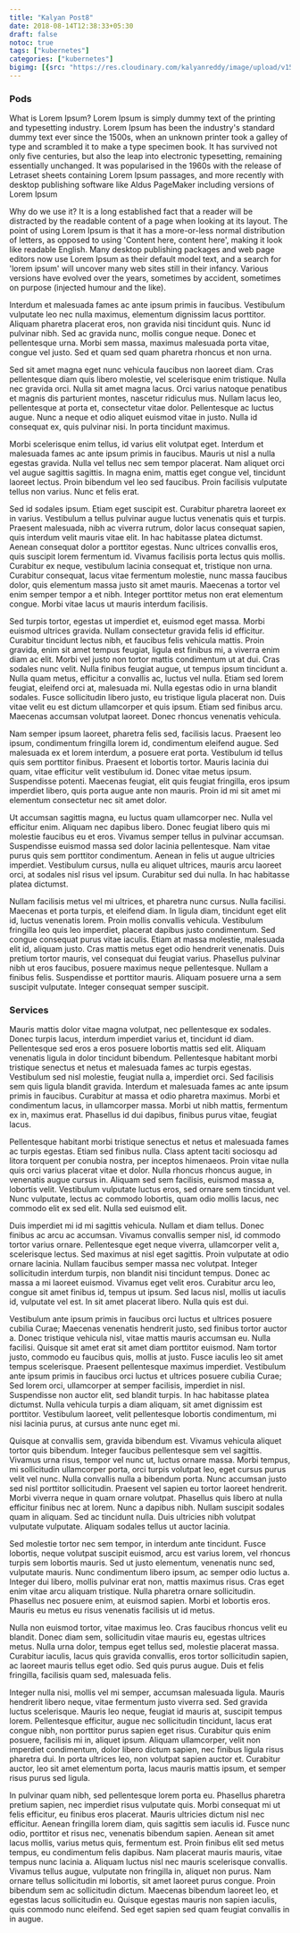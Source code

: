 ```yaml
---
title: "Kalyan Post8"
date: 2018-08-14T12:38:33+05:30
draft: false
notoc: true
tags: ["kubernetes"]
categories: ["kubernetes"]
bigimg: [{src: "https://res.cloudinary.com/kalyanreddy/image/upload/v1534150590/kalyan-blog/USA4.jpg", desc: "Post8|Apr 7,2018"}]
---
```


### Pods
What is Lorem Ipsum?
Lorem Ipsum is simply dummy text of the printing and typesetting industry. Lorem Ipsum has been the industry's standard dummy text ever since the 1500s, when an unknown printer took a galley of type and scrambled it to make a type specimen book. It has survived not only five centuries, but also the leap into electronic typesetting, remaining essentially unchanged. It was popularised in the 1960s with the release of Letraset sheets containing Lorem Ipsum passages, and more recently with desktop publishing software like Aldus PageMaker including versions of Lorem Ipsum

Why do we use it?
It is a long established fact that a reader will be distracted by the readable content of a page when looking at its layout. The point of using Lorem Ipsum is that it has a more-or-less normal distribution of letters, as opposed to using 'Content here, content here', making it look like readable English. Many desktop publishing packages and web page editors now use Lorem Ipsum as their default model text, and a search for 'lorem ipsum' will uncover many web sites still in their infancy. Various versions have evolved over the years, sometimes by accident, sometimes on purpose (injected humour and the like).

Interdum et malesuada fames ac ante ipsum primis in faucibus. Vestibulum vulputate leo nec nulla maximus, elementum dignissim lacus porttitor. Aliquam pharetra placerat eros, non gravida nisi tincidunt quis. Nunc id pulvinar nibh. Sed ac gravida nunc, mollis congue neque. Donec et pellentesque urna. Morbi sem massa, maximus malesuada porta vitae, congue vel justo. Sed et quam sed quam pharetra rhoncus et non urna.

Sed sit amet magna eget nunc vehicula faucibus non laoreet diam. Cras pellentesque diam quis libero molestie, vel scelerisque enim tristique. Nulla nec gravida orci. Nulla sit amet magna lacus. Orci varius natoque penatibus et magnis dis parturient montes, nascetur ridiculus mus. Nullam lacus leo, pellentesque at porta et, consectetur vitae dolor. Pellentesque ac luctus augue. Nunc a neque et odio aliquet euismod vitae in justo. Nulla id consequat ex, quis pulvinar nisi. In porta tincidunt maximus.

Morbi scelerisque enim tellus, id varius elit volutpat eget. Interdum et malesuada fames ac ante ipsum primis in faucibus. Mauris ut nisl a nulla egestas gravida. Nulla vel tellus nec sem tempor placerat. Nam aliquet orci vel augue sagittis sagittis. In magna enim, mattis eget congue vel, tincidunt laoreet lectus. Proin bibendum vel leo sed faucibus. Proin facilisis vulputate tellus non varius. Nunc et felis erat.

Sed id sodales ipsum. Etiam eget suscipit est. Curabitur pharetra laoreet ex in varius. Vestibulum a tellus pulvinar augue luctus venenatis quis et turpis. Praesent malesuada, nibh ac viverra rutrum, dolor lacus consequat sapien, quis interdum velit mauris vitae elit. In hac habitasse platea dictumst. Aenean consequat dolor a porttitor egestas. Nunc ultrices convallis eros, quis suscipit lorem fermentum id. Vivamus facilisis porta lectus quis mollis. Curabitur ex neque, vestibulum lacinia consequat et, tristique non urna. Curabitur consequat, lacus vitae fermentum molestie, nunc massa faucibus dolor, quis elementum massa justo sit amet mauris. Maecenas a tortor vel enim semper tempor a et nibh. Integer porttitor metus non erat elementum congue. Morbi vitae lacus ut mauris interdum facilisis.

Sed turpis tortor, egestas ut imperdiet et, euismod eget massa. Morbi euismod ultrices gravida. Nullam consectetur gravida felis id efficitur. Curabitur tincidunt lectus nibh, et faucibus felis vehicula mattis. Proin gravida, enim sit amet tempus feugiat, ligula est finibus mi, a viverra enim diam ac elit. Morbi vel justo non tortor mattis condimentum ut at dui. Cras sodales nunc velit. Nulla finibus feugiat augue, ut tempus ipsum tincidunt a. Nulla quam metus, efficitur a convallis ac, luctus vel nulla. Etiam sed lorem feugiat, eleifend orci at, malesuada mi. Nulla egestas odio in urna blandit sodales. Fusce sollicitudin libero justo, eu tristique ligula placerat non. Duis vitae velit eu est dictum ullamcorper et quis ipsum. Etiam sed finibus arcu. Maecenas accumsan volutpat laoreet. Donec rhoncus venenatis vehicula.

Nam semper ipsum laoreet, pharetra felis sed, facilisis lacus. Praesent leo ipsum, condimentum fringilla lorem id, condimentum eleifend augue. Sed malesuada ex et lorem interdum, a posuere erat porta. Vestibulum id tellus quis sem porttitor finibus. Praesent et lobortis tortor. Mauris lacinia dui quam, vitae efficitur velit vestibulum id. Donec vitae metus ipsum. Suspendisse potenti. Maecenas feugiat, elit quis feugiat fringilla, eros ipsum imperdiet libero, quis porta augue ante non mauris. Proin id mi sit amet mi elementum consectetur nec sit amet dolor.

Ut accumsan sagittis magna, eu luctus quam ullamcorper nec. Nulla vel efficitur enim. Aliquam nec dapibus libero. Donec feugiat libero quis mi molestie faucibus eu et eros. Vivamus semper tellus in pulvinar accumsan. Suspendisse euismod massa sed dolor lacinia pellentesque. Nam vitae purus quis sem porttitor condimentum. Aenean in felis ut augue ultricies imperdiet. Vestibulum cursus, nulla eu aliquet ultrices, mauris arcu laoreet orci, at sodales nisl risus vel ipsum. Curabitur sed dui nulla. In hac habitasse platea dictumst.

Nullam facilisis metus vel mi ultrices, et pharetra nunc cursus. Nulla facilisi. Maecenas et porta turpis, et eleifend diam. In ligula diam, tincidunt eget elit id, luctus venenatis lorem. Proin mollis convallis vehicula. Vestibulum fringilla leo quis leo imperdiet, placerat dapibus justo condimentum. Sed congue consequat purus vitae iaculis. Etiam at massa molestie, malesuada elit id, aliquam justo. Cras mattis metus eget odio hendrerit venenatis. Duis pretium tortor mauris, vel consequat dui feugiat varius. Phasellus pulvinar nibh ut eros faucibus, posuere maximus neque pellentesque. Nullam a finibus felis. Suspendisse et porttitor mauris. Aliquam posuere urna a sem suscipit vulputate. Integer consequat semper suscipit.

### Services
Mauris mattis dolor vitae magna volutpat, nec pellentesque ex sodales. Donec turpis lacus, interdum imperdiet varius et, tincidunt id diam. Pellentesque sed eros a eros posuere lobortis mattis sed elit. Aliquam venenatis ligula in dolor tincidunt bibendum. Pellentesque habitant morbi tristique senectus et netus et malesuada fames ac turpis egestas. Vestibulum sed nisl molestie, feugiat nulla a, imperdiet orci. Sed facilisis sem quis ligula blandit gravida. Interdum et malesuada fames ac ante ipsum primis in faucibus. Curabitur at massa et odio pharetra maximus. Morbi et condimentum lacus, in ullamcorper massa. Morbi ut nibh mattis, fermentum ex in, maximus erat. Phasellus id dui dapibus, finibus purus vitae, feugiat lacus.

Pellentesque habitant morbi tristique senectus et netus et malesuada fames ac turpis egestas. Etiam sed finibus nulla. Class aptent taciti sociosqu ad litora torquent per conubia nostra, per inceptos himenaeos. Proin vitae nulla quis orci varius placerat vitae et dolor. Nulla rhoncus rhoncus augue, in venenatis augue cursus in. Aliquam sed sem facilisis, euismod massa a, lobortis velit. Vestibulum vulputate luctus eros, sed ornare sem tincidunt vel. Nunc vulputate, lectus ac commodo lobortis, quam odio mollis lacus, nec commodo elit ex sed elit. Nulla sed euismod elit.

Duis imperdiet mi id mi sagittis vehicula. Nullam et diam tellus. Donec finibus ac arcu ac accumsan. Vivamus convallis semper nisl, id commodo tortor varius ornare. Pellentesque eget neque viverra, ullamcorper velit a, scelerisque lectus. Sed maximus at nisl eget sagittis. Proin vulputate at odio ornare lacinia. Nullam faucibus semper massa nec volutpat. Integer sollicitudin interdum turpis, non blandit nisi tincidunt tempus. Donec ac massa a mi laoreet euismod. Vivamus eget velit eros. Curabitur arcu leo, congue sit amet finibus id, tempus ut ipsum. Sed lacus nisl, mollis ut iaculis id, vulputate vel est. In sit amet placerat libero. Nulla quis est dui.

Vestibulum ante ipsum primis in faucibus orci luctus et ultrices posuere cubilia Curae; Maecenas venenatis hendrerit justo, sed finibus tortor auctor a. Donec tristique vehicula nisl, vitae mattis mauris accumsan eu. Nulla facilisi. Quisque sit amet erat sit amet diam porttitor euismod. Nam tortor justo, commodo eu faucibus quis, mollis at justo. Fusce iaculis leo sit amet tempus scelerisque. Praesent pellentesque maximus imperdiet. Vestibulum ante ipsum primis in faucibus orci luctus et ultrices posuere cubilia Curae; Sed lorem orci, ullamcorper at semper facilisis, imperdiet in nisl. Suspendisse non auctor elit, sed blandit turpis. In hac habitasse platea dictumst. Nulla vehicula turpis a diam aliquam, sit amet dignissim est porttitor. Vestibulum laoreet, velit pellentesque lobortis condimentum, mi nisi lacinia purus, at cursus ante nunc eget mi.

Quisque at convallis sem, gravida bibendum est. Vivamus vehicula aliquet tortor quis bibendum. Integer faucibus pellentesque sem vel sagittis. Vivamus urna risus, tempor vel nunc ut, luctus ornare massa. Morbi tempus, mi sollicitudin ullamcorper porta, orci turpis volutpat leo, eget cursus purus velit vel nunc. Nulla convallis nulla a bibendum porta. Nunc accumsan justo sed nisl porttitor sollicitudin. Praesent vel sapien eu tortor laoreet hendrerit. Morbi viverra neque in quam ornare volutpat. Phasellus quis libero at nulla efficitur finibus nec at lorem. Nunc a dapibus nibh. Nullam suscipit sodales quam in aliquam. Sed ac tincidunt nulla. Duis ultricies nibh volutpat vulputate vulputate. Aliquam sodales tellus ut auctor lacinia.

Sed molestie tortor nec sem tempor, in interdum ante tincidunt. Fusce lobortis, neque volutpat suscipit euismod, arcu est varius lorem, vel rhoncus turpis sem lobortis mauris. Sed ut justo elementum, venenatis nunc sed, vulputate mauris. Nunc condimentum libero ipsum, ac semper odio luctus a. Integer dui libero, mollis pulvinar erat non, mattis maximus risus. Cras eget enim vitae arcu aliquam tristique. Nulla pharetra ornare sollicitudin. Phasellus nec posuere enim, at euismod sapien. Morbi et lobortis eros. Mauris eu metus eu risus venenatis facilisis ut id metus.

Nulla non euismod tortor, vitae maximus leo. Cras faucibus rhoncus velit eu blandit. Donec diam sem, sollicitudin vitae mauris eu, egestas ultrices metus. Nulla urna dolor, tempus eget tellus sed, molestie placerat massa. Curabitur iaculis, lacus quis gravida convallis, eros tortor sollicitudin sapien, ac laoreet mauris tellus eget odio. Sed quis purus augue. Duis et felis fringilla, facilisis quam sed, malesuada felis.

Integer nulla nisi, mollis vel mi semper, accumsan malesuada ligula. Mauris hendrerit libero neque, vitae fermentum justo viverra sed. Sed gravida luctus scelerisque. Mauris leo neque, feugiat id mauris at, suscipit tempus lorem. Pellentesque efficitur, augue nec sollicitudin tincidunt, lacus erat congue nibh, non porttitor purus sapien eget risus. Curabitur quis enim posuere, facilisis mi in, aliquet ipsum. Aliquam ullamcorper, velit non imperdiet condimentum, dolor libero dictum sapien, nec finibus ligula risus pharetra dui. In porta ultrices leo, non volutpat sapien auctor et. Curabitur auctor, leo sit amet elementum porta, lacus mauris mattis ipsum, et semper risus purus sed ligula.

In pulvinar quam nibh, sed pellentesque lorem porta eu. Phasellus pharetra pretium sapien, nec imperdiet risus vulputate quis. Morbi consequat mi ut felis efficitur, eu finibus eros placerat. Mauris ultricies dictum nisl nec efficitur. Aenean fringilla lorem diam, quis sagittis sem iaculis id. Fusce nunc odio, porttitor et risus nec, venenatis bibendum sapien. Aenean sit amet lacus mollis, varius metus quis, fermentum est. Proin finibus elit sed metus tempus, eu condimentum felis dapibus. Nam placerat mauris mauris, vitae tempus nunc lacinia a. Aliquam luctus nisl nec mauris scelerisque convallis. Vivamus tellus augue, vulputate non fringilla in, aliquet non purus. Nam ornare tellus sollicitudin mi lobortis, sit amet laoreet purus congue. Proin bibendum sem ac sollicitudin dictum. Maecenas bibendum laoreet leo, et egestas lacus sollicitudin eu. Quisque egestas mauris non sapien iaculis, quis commodo nunc eleifend. Sed eget sapien sed quam feugiat convallis in in augue.